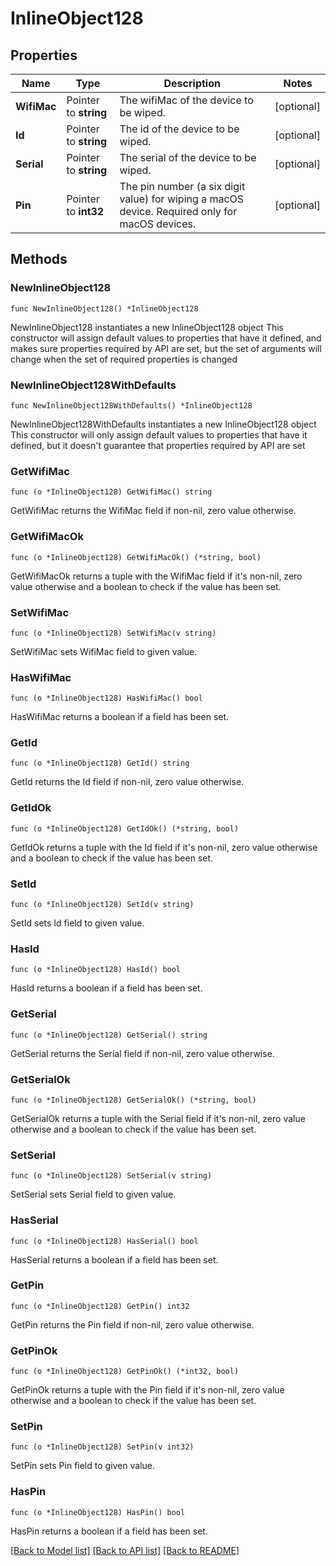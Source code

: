 # InlineObject128

## Properties

Name | Type | Description | Notes
------------ | ------------- | ------------- | -------------
**WifiMac** | Pointer to **string** | The wifiMac of the device to be wiped. | [optional] 
**Id** | Pointer to **string** | The id of the device to be wiped. | [optional] 
**Serial** | Pointer to **string** | The serial of the device to be wiped. | [optional] 
**Pin** | Pointer to **int32** | The pin number (a six digit value) for wiping a macOS device. Required only for macOS devices. | [optional] 

## Methods

### NewInlineObject128

`func NewInlineObject128() *InlineObject128`

NewInlineObject128 instantiates a new InlineObject128 object
This constructor will assign default values to properties that have it defined,
and makes sure properties required by API are set, but the set of arguments
will change when the set of required properties is changed

### NewInlineObject128WithDefaults

`func NewInlineObject128WithDefaults() *InlineObject128`

NewInlineObject128WithDefaults instantiates a new InlineObject128 object
This constructor will only assign default values to properties that have it defined,
but it doesn't guarantee that properties required by API are set

### GetWifiMac

`func (o *InlineObject128) GetWifiMac() string`

GetWifiMac returns the WifiMac field if non-nil, zero value otherwise.

### GetWifiMacOk

`func (o *InlineObject128) GetWifiMacOk() (*string, bool)`

GetWifiMacOk returns a tuple with the WifiMac field if it's non-nil, zero value otherwise
and a boolean to check if the value has been set.

### SetWifiMac

`func (o *InlineObject128) SetWifiMac(v string)`

SetWifiMac sets WifiMac field to given value.

### HasWifiMac

`func (o *InlineObject128) HasWifiMac() bool`

HasWifiMac returns a boolean if a field has been set.

### GetId

`func (o *InlineObject128) GetId() string`

GetId returns the Id field if non-nil, zero value otherwise.

### GetIdOk

`func (o *InlineObject128) GetIdOk() (*string, bool)`

GetIdOk returns a tuple with the Id field if it's non-nil, zero value otherwise
and a boolean to check if the value has been set.

### SetId

`func (o *InlineObject128) SetId(v string)`

SetId sets Id field to given value.

### HasId

`func (o *InlineObject128) HasId() bool`

HasId returns a boolean if a field has been set.

### GetSerial

`func (o *InlineObject128) GetSerial() string`

GetSerial returns the Serial field if non-nil, zero value otherwise.

### GetSerialOk

`func (o *InlineObject128) GetSerialOk() (*string, bool)`

GetSerialOk returns a tuple with the Serial field if it's non-nil, zero value otherwise
and a boolean to check if the value has been set.

### SetSerial

`func (o *InlineObject128) SetSerial(v string)`

SetSerial sets Serial field to given value.

### HasSerial

`func (o *InlineObject128) HasSerial() bool`

HasSerial returns a boolean if a field has been set.

### GetPin

`func (o *InlineObject128) GetPin() int32`

GetPin returns the Pin field if non-nil, zero value otherwise.

### GetPinOk

`func (o *InlineObject128) GetPinOk() (*int32, bool)`

GetPinOk returns a tuple with the Pin field if it's non-nil, zero value otherwise
and a boolean to check if the value has been set.

### SetPin

`func (o *InlineObject128) SetPin(v int32)`

SetPin sets Pin field to given value.

### HasPin

`func (o *InlineObject128) HasPin() bool`

HasPin returns a boolean if a field has been set.


[[Back to Model list]](../README.md#documentation-for-models) [[Back to API list]](../README.md#documentation-for-api-endpoints) [[Back to README]](../README.md)


